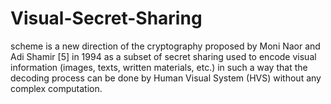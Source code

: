 # Visual-Secret-Sharing
scheme is a new direction of the cryptography proposed by Moni Naor and Adi Shamir [5] in 1994 as a subset of secret sharing  used to encode visual information (images, texts, written materials, etc.) in such a way that the decoding process can be done by Human Visual System (HVS) without any complex computation.
